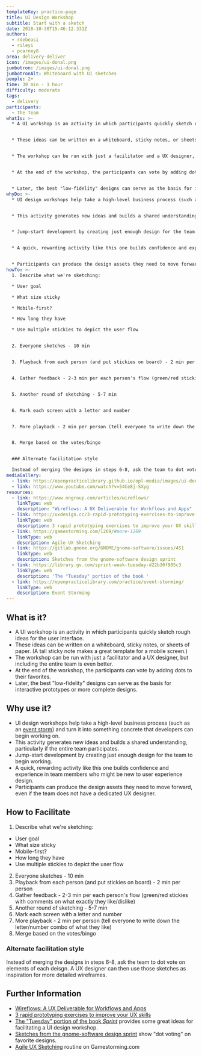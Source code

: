 ```yaml
---
templateKey: practice-page
title: UI Design Workshop
subtitle: Start with a sketch
date: 2018-10-30T15:46:12.331Z
authors:
  - rdebeasi
  - rileyi
  - pcarney8
area: delivery-deliver
icon: /images/ui-donal.png
jumbotron: /images/ui-donal.png
jumbotronAlt: Whiteboard with UI sketches
people: 2+
time: 30 min - 1 hour
difficulty: moderate
tags:
  - delivery
participants:
  - The Team
whatIs: >-
  * A UI workshop is an activity in which participants quickly sketch rough ideas for the user interface.


  * These ideas can be written on a whiteboard, sticky notes, or sheets of paper. (A tall sticky note makes a great template for a mobile screen.)


  * The workshop can be run with just a facilitator and a UX designer, but including the entire team is even better.


  * At the end of the workshop, the participants can vote by adding dots to their favorites.


  * Later, the best "low-fidelity" designs can serve as the basis for interactive prototypes or more complete designs.
whyDo: >-
  * UI design workshops help take a high-level business process (such as an [event storm](https://openpracticelibrary.com/practice/event-storming/)) and turn it into something concrete that developers can begin working on.


  * This activity generates new ideas and builds a shared understanding, particularly if the entire team participates.


  * Jump-start development by creating just enough design for the team to begin working.


  * A quick, rewarding activity like this one builds confidence and experience in team members who might be new to user experience design.


  * Participants can produce the design assets they need to move forward, even if the team does not have a dedicated UX designer.
howTo: >-
  1. Describe what we're sketching:

  * User goal

  * What size sticky

  * Mobile-first?

  * How long they have

  * Use multiple stickies to depict the user flow


  2. Everyone sketches - 10 min


  3. Playback from each person (and put stickies on board) - 2 min per person


  4. Gather feedback - 2-3 min per each person's flow (green/red stickies with comments on what exactly they like/dislike)


  5. Another round of sketching - 5-7 min


  6. Mark each screen with a letter and number


  7. More playback - 2 min per person (tell everyone to write down the letter/number combo of what they like)


  8. Merge based on the votes/bingo


  ### Alternate facilitation style

  Instead of merging the designs in steps 6-8, ask the team to dot vote on elements of each deisgn. A UX designer can then use those sketches as inspiration for more detailed wireframes.
mediaGallery:
  - link: https://openpracticelibrary.github.io/opl-media/images/ui-donal.png
  - link: https://www.youtube.com/watch?v=54Ce8j-SXyg
resources:
  - link: https://www.nngroup.com/articles/wireflows/
    linkType: web
    description: "Wireflows: A UX Deliverable for Workflows and Apps"
  - link: https://uxdesign.cc/3-rapid-prototyping-exercises-to-improve-your-skills-in-ux-design-f2c8b2d690b3
    linkType: web
    description: 3 rapid prototyping exercises to improve your UX skills
  - link: https://gamestorming.com/1269/#more-1269
    linkType: web
    description: Agile UX Sketching
  - link: https://gitlab.gnome.org/GNOME/gnome-software/issues/451
    linkType: web
    description: Sketches from the gnome-software design sprint
  - link: https://library.gv.com/sprint-week-tuesday-d22b30f905c3
    linkType: web
    description: 'The "Tuesday" portion of the book '
  - link: https://openpracticelibrary.com/practice/event-storming/
    linkType: web
    description: Event Storming
---
```


## What is it?

- A UI workshop is an activity in which participants quickly sketch rough ideas for the user interface.
- These ideas can be written on a whiteboard, sticky notes, or sheets of paper. (A tall sticky note makes a great template for a mobile screen.)
- The workshop can be run with just a facilitator and a UX designer, but including the entire team is even better.
- At the end of the workshop, the participants can vote by adding dots to their favorites.
- Later, the best "low-fidelity" designs can serve as the basis for interactive prototypes or more complete designs.

## Why use it?

- UI design workshops help take a high-level business process (such as an [event storm](https://openpracticelibrary.com/practice/event-storming/)) and turn it into something concrete that developers can begin working on.
- This activity generates new ideas and builds a shared understanding, particularly if the entire team participates.
- Jump-start development by creating just enough design for the team to begin working.
- A quick, rewarding activity like this one builds confidence and experience in team members who might be new to user experience design.
- Participants can produce the design assets they need to move forward, even if the team does not have a dedicated UX designer.

## How to Facilitate

1. Describe what we're sketching:

- User goal
- What size sticky
- Mobile-first?
- How long they have
- Use multiple stickies to depict the user flow

2. Everyone sketches - 10 min
3. Playback from each person (and put stickies on board) - 2 min per person
4. Gather feedback - 2-3 min per each person's flow (green/red stickies with comments on what exactly they like/dislike)
5. Another round of sketching - 5-7 min
6. Mark each screen with a letter and number
7. More playback - 2 min per person (tell everyone to write down the letter/number combo of what they like)
8. Merge based on the votes/bingo

### Alternate facilitation style

Instead of merging the designs in steps 6-8, ask the team to dot vote on elements of each deisgn. A UX designer can then use those sketches as inspiration for more detailed wireframes.

## Further Information

- [Wireflows: A UX Deliverable for Workflows and Apps](https://www.nngroup.com/articles/wireflows/)
- [3 rapid prototyping exercises to improve your UX skills](https://uxdesign.cc/3-rapid-prototyping-exercises-to-improve-your-skills-in-ux-design-f2c8b2d690b3)
- [The "Tuesday" portion of the book _Sprint_](https://library.gv.com/sprint-week-tuesday-d22b30f905c3) provides some great ideas for facilitating a UI design workshop.
- [Sketches from the gnome-software design sprint](https://gitlab.gnome.org/GNOME/gnome-software/issues/451) show "dot voting" on favorite designs.
- [Agile UX Sketching](https://gamestorming.com/1269/#more-1269) routine on Gamestorming.com
